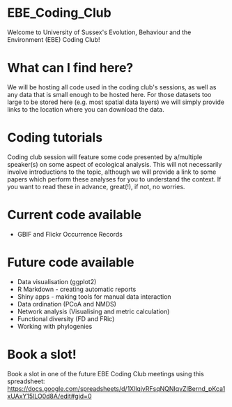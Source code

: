 # EBE_Coding_Club
Welcome to University of Sussex's Evolution, Behaviour and the Environment (EBE) Coding Club!

# What can I find here?
We will be hosting all code used in the coding club's sessions, as well as any data that is small enough to be hosted here. For those datasets too large to be stored here (e.g. most spatial data layers) we will simply provide links to the location where you can download the data.  


# Coding tutorials
Coding club session will feature some code presented by a/multiple speaker(s) on some aspect of ecological analysis. This will not necessarily involve introductions to the topic, although we will provide a link to some papers which perform these analyses for you to understand the context. If you want to read these in advance, great(!), if not, no worries. 

# Current code available
 - GBIF and Flickr Occurrence Records

# Future code available
- Data visualisation (ggplot2)
- R Markdown - creating automatic reports
- Shiny apps - making tools for manual data interaction
- Data ordination (PCoA and NMDS)
- Network analysis (Visualising and metric calculation)
- Functional diversity (FD and FRic)
- Working with phylogenies

# Book a slot!
Book a slot in one of the future EBE Coding Club meetings using this spreadsheet:
https://docs.google.com/spreadsheets/d/1XllqjvRFsqNQNIqvZIBernd_pKca1xUAxY15lLO0d8A/edit#gid=0
